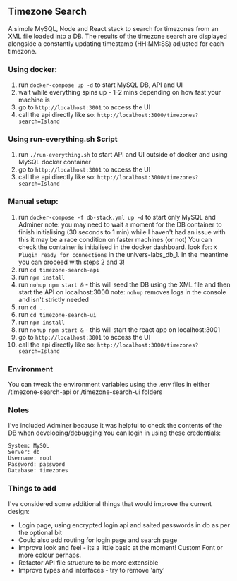 ## Timezone Search

A simple MySQL, Node and React stack to search for timezones from an XML file loaded into a DB.
The results of the timezone search are displayed alongside a constantly updating timestamp (HH:MM:SS) adjusted for each timezone.

### Using docker:

1. run `docker-compose up -d` to start MySQL DB, API and UI
2. wait while everything spins up - 1-2 mins depending on how fast your machine is
3. go to `http://localhost:3001` to access the UI
4. call the api directly like so: `http://localhost:3000/timezones?search=Island`

### Using run-everything.sh Script

1. run `./run-everything.sh` to start API and UI outside of docker and using MySQL docker container
2. go to `http://localhost:3001` to access the UI
3. call the api directly like so: `http://localhost:3000/timezones?search=Island`

### Manual setup:

1. run `docker-compose -f db-stack.yml up -d` to start only MySQL and Adminer
   note: you may need to wait a moment for the DB container to finish initialising (30 seconds to 1 min)
         while I haven't had an issue with this it may be a race condition on faster machines (or not)
         You can check the container is initialised in the docker dashboard.
         look for: `X Plugin ready for connections` in the univers-labs_db_1.
         In the meantime you can proceed with steps 2 and 3!
2. run `cd timezone-search-api`
3. run `npm install`
4. run `nohup npm start &` - this will seed the DB using the XML file and then start the API on localhost:3000
    note: `nohup` removes logs in the console and isn't strictly needed
5. run `cd ..`
6. run `cd timezone-search-ui`
7. run `npm install`
8. run `nohup npm start &` - this will start the react app on localhost:3001
9.  go to `http://localhost:3001` to access the UI
10. call the api directly like so: `http://localhost:3000/timezones?search=Island`

### Environment

You can tweak the environment variables using the .env files in either /timezone-search-api or /timezone-search-ui folders

### Notes

I've included Adminer because it was helpful to check the contents of the DB when developing/debugging
You can login in using these credentials:

```
System: MySQL
Server: db
Username: root
Password: password
Database: timezones
```

### Things to add
I've considered some additional things that would improve the current design:

- Login page, using encrypted login api and salted passwords in db as per the optional bit 
- Could also add routing for login page and search page
- Improve look and feel - its a little basic at the moment! Custom Font or more colour perhaps.
- Refactor API file structure to be more extensible
- Improve types and interfaces - try to remove 'any'